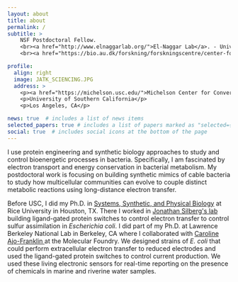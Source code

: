 ```yaml
---
layout: about
title: about
permalink: /
subtitle: >
    NSF Postdoctoral Fellow. 
    <br><a href="http://www.elnaggarlab.org/">El-Naggar Lab</a>. - University of Southern California </br>
    <br><a href="https://bio.au.dk/forskning/forskningscentre/center-for-elektromikrobiologi-cem/">Center for Electromicrobiology </a>. - Aarhus University </br>

profile:
  align: right
  image: JATK_SCIENCING.JPG
  address: >
    <p><a href="https://michelson.usc.edu/">Michelson Center for Convergent Bioscience</a></p>
    <p>University of Southern California</p>
    <p>Los Angeles, CA</p>

news: true  # includes a list of news items
selected_papers: true # includes a list of papers marked as "selected={true}"
social: true  # includes social icons at the bottom of the page
---
```


I use protein engineering and synthetic biology approaches to study and control bioenergetic processes in bacteria. Specifically, I am fascinated by electron transport and energy conservation in bacterial metabolism. My postdoctoral work is focusing on building synthetic mimics of cable bacteria to study how multicellular communities can evolve to couple distinct metabolic reactions using long-distance electron transfer.

Before USC, I did my Ph.D. in <a href="https://sspb.rice.edu/">Systems, Synthetic, and Physical Biology</a> at Rice University in Houston, TX. There I worked in <a href="https://www.silberglab.org/">Jonathan Silberg's lab</a> building ligand-gated protein switches to control electron transfer to control sulfur assimilation in <i>Escherichia coli</i>. I did part of my Ph.D. at Lawrence Berkeley National Lab in Berkeley, CA where I collaborated with <a href = "http://cafgroup.rice.edu/"> Caroline Ajo-Franklin </a> at the Molecular Foundry. We designed strains of <i>E. coli</i>  that could perform extracellular electron transfer to reduced electrodes and used the ligand-gated protein switches to control current production.  We used these living electronic sensors for real-time reporting on the presence of chemicals in marine and riverine water samples. 
